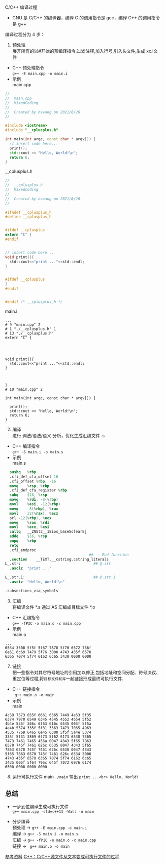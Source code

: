 C/C++ 编译过程<br>
* GNU 是 C/C++ 的编译器，编译 C 的调用指令是 gcc，编译 C++ 的调用指令是 g++

编译过程分为 4 步：<br>
1. 预处理<br>
  展开所有的以#开始的预编译指令,过滤注释,加入行号,引入头文件,生成 xx.i文件<br>
  * C++ 预处理指令<br>
  `g++ -E main.cpp -o main.i`
  * 示例<br>
  main.cpp
  ```.cpp
  //
//  main.cpp
//  MixedCoding
//
//  Created by hswang on 2021/6/26.
//

#include <iostream>
#include "__cplusplus.h"

int main(int argc, const char * argv[]) {
    // insert code here...
    print();
    std::cout << "Hello, World!\n";
    return 0;
}
  ```
  
  __cplusplus.h
  ```.h
  //
//  __cplusplus.h
//  MixedCoding
//
//  Created by hswang on 2021/6/26.
//

#ifndef __cplusplus_h
#define __cplusplus_h


#ifdef __cplusplus
extern "C" {
#endif


// insert code here...
void print(){
    std::cout<<"print ..."<<std::endl;
}


#ifdef __cplusplus
}
#endif


#endif /* __cplusplus_h */

  ```
  main.i 
  ```.i
  ...
# 9 "main.cpp" 2
# 1 "./__cplusplus.h" 1
# 13 "./__cplusplus.h"
extern "C" {




void print(){
    std::cout<<"print ..."<<std::endl;
}



}
# 10 "main.cpp" 2

int main(int argc, const char * argv[]) {

    print();
    std::cout << "Hello, World!\n";
    return 0;
}

  ```
2. 编译<br>
  进行 词法/语法/语义 分析，优化生成汇编文件 .s<br>
  * C++ 编译指令<br>
  `g++ -S main.i -o main.s`
  * 示例<br>
  main.s
  ```.s
  	pushq	%rbp
	.cfi_def_cfa_offset 16
	.cfi_offset %rbp, -16
	movq	%rsp, %rbp
	.cfi_def_cfa_register %rbp
	subq	$16, %rsp
	movq	%rdi, -8(%rbp)
	movl	%esi, -12(%rbp)
	movq	-8(%rbp), %rax
	movl	32(%rax), %ecx
	orl	-12(%rbp), %ecx
	movq	%rax, %rdi
	movl	%ecx, %esi
	callq	__ZNSt3__18ios_base5clearEj
	addq	$16, %rsp
	popq	%rbp
	retq
	.cfi_endproc
                                        ## -- End function
	.section	__TEXT,__cstring,cstring_literals
L_.str:                                 ## @.str
	.asciz	"print ..."

L_.str.1:                               ## @.str.1
	.asciz	"Hello, World!\n"

.subsections_via_symbols
  ```
3. 汇编<br>
  将编译文件 *.s 通过 AS 汇编成目标文件 *.o<br>
  * C++ 汇编指令<br>
  `g++ -fPIC -o main.o -c main.cpp`
  * 示例<br>
  main.o
  ```.o
  ...
6534 3500 5f5f 5f67 7878 5f70 6572 736f
6e61 6c69 7479 5f76 3000 4743 435f 6578
6365 7074 5f74 6162 6c65 3430 0000 0000
  ```
7. 链接<br>
  把一些指令对其它符号地址的引用加以修正,包括地址和空间分配、符号决议、重定位等过程,将`目标文件和库`一起链接形成最终可执行文件.<br>
  * C++ 链接指令<br>
  ` g++ main.o -o main`
  * 示例<br>
  main
  ```
4c39 7573 655f 6661 6365 7449 4e53 5f35
6374 7970 6549 6345 4545 4552 4b54 5f52
4b4e 535f 366c 6f63 616c 6545 005f 5f5a
4e4b 5374 335f 5f31 3563 7479 7065 4963
4535 7769 6465 6e45 6300 5f5f 5a4e 5374
335f 5f31 3869 6f73 5f62 6173 6538 7365
7473 7461 7465 456a 0047 4343 5f65 7863
6570 745f 7461 626c 6535 0047 4343 5f65
7863 6570 745f 7461 626c 6538 0047 4343
5f65 7863 6570 745f 7461 626c 6534 3000
4743 435f 6578 6365 7074 5f74 6162 6c65
3435 005f 5f64 796c 645f 7072 6976 6174
6500 0000 0000 0000 
  ```
 8. 运行可执行文件 main
 `./main`
 输出
 `print ...<br>
  Hello, World!`
  
  ## 总结
  * 一步到位编译生成可执行文件<br>
  `g++ main.cpp -std=c++11 -Wall -o main`<br>
  
  * 分步编译<br>
  预处理 -> `g++ -E main.cpp -o main.i`<br>
  编译 -> `g++ -S main.i -o main.s`<br>
  汇编 -> `g++ -fPIC -o main.o -c main.cpp`<br>
  链接 ->  ` g++ main.o -o main`<br>
  
  
  
  
  [参考资料](https://blog.csdn.net/guochangfei/article/details/81562144)
  [C++：C/C++源文件从文本变成可执行文件的过程](https://blog.csdn.net/qq_42441693/article/details/104180660)
